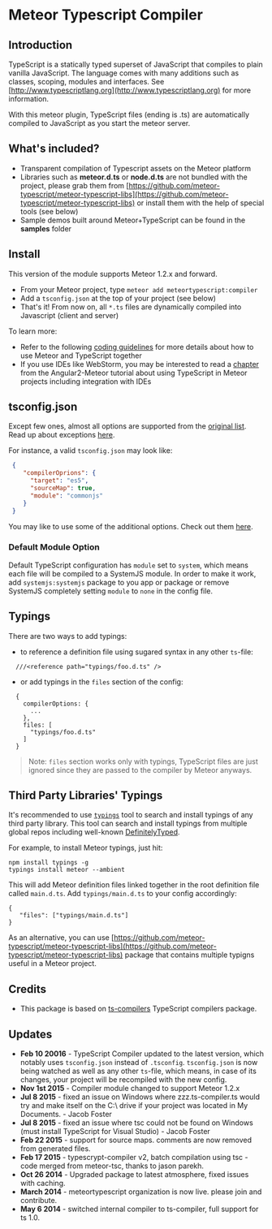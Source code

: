# Meteor Typescript Compiler

## Introduction

TypeScript is a statically typed superset of JavaScript that compiles to plain vanilla JavaScript. The language comes with many additions such as classes, scoping, modules and interfaces. See [http://www.typescriptlang.org](http://www.typescriptlang.org) for more information.

With this meteor plugin, TypeScript files (ending is .ts) are automatically compiled to JavaScript as you start the meteor server.

## What's included?

* Transparent compilation of Typescript assets on the Meteor platform
* Libraries such as **meteor.d.ts** or **node.d.ts** are not bundled with the project, please grab them from [https://github.com/meteor-typescript/meteor-typescript-libs](https://github.com/meteor-typescript/meteor-typescript-libs) or install them with the help of special tools (see below)
* Sample demos built around Meteor+TypeScript can be found in the **samples** folder

## Install

This version of the module supports Meteor 1.2.x and forward.

* From your Meteor project, type `meteor add meteortypescript:compiler`
* Add a `tsconfig.json` at the top of your project (see below)
* That's it! From now on, all `*.ts` files are dynamically compiled into Javascript (client and server)

To learn more:
* Refer to the following [coding guidelines](https://github.com/meteor-typescript/meteor-typescript-libs#usage-collections) for more details about how to use Meteor and TypeScript together
* If you use IDEs like WebStorm, you may be interested to read a [chapter](http://www.angular-meteor.com/tutorials/socially/angular2/folder-structure) from the Angular2-Meteor tutorial about using TypeScript in Meteor projects including integration with IDEs

## tsconfig.json

Except few ones, almost all options are supported from the [original list](https://github.com/Microsoft/TypeScript/wiki/Compiler-Options).
Read up about exceptions [here](https://github.com/barbatus/typescript#compiler-options).

For instance, a valid `tsconfig.json` may look like:

```json
 {
    "compilerOprions": {
      "target": "es5",
      "sourceMap": true,
      "module": "commonjs"
    }
 }
 ```

You may like to use some of the additional options.
Check out them [here](https://github.com/barbatus/ts-compilers#typescript-config).

### Default Module Option

Default TypeScript configuration has `module` set to `system`, which means each file will be compiled to a SystemJS module.
In order to make it work, add `systemjs:systemjs` package to you app or package or remove SystemJS completely setting `module` to `none` in the config file.

## Typings

There are two ways to add typings:

  - to reference a definition file using sugared syntax in any other `ts`-file:

```
  ///<reference path="typings/foo.d.ts" />
```

  - or add typings in the `files` section of the config:

```
  {
    compilerOptions: {
      ...
    },
    files: [
      "typings/foo.d.ts"
    ]
  }
```

> Note: `files` section works only with typings, TypeScript files are just ignored
> since they are passed to the compiler by Meteor anyways.

## Third Party Libraries' Typings

It's recommended to use [`typings`](https://github.com/typings/typings) tool to search and install typings of any third party library.
This tool can search and install typings from multiple global repos including well-known [DefinitelyTyped](https://github.com/DefinitelyTyped/DefinitelyTyped).

For example, to install Meteor typings, just hit:

```
npm install typings -g
typings install meteor --ambient
```

This will add Meteor definition files linked together in the root definition file called `main.d.ts`.
Add `typings/main.d.ts` to your config accordingly:

```
{
   "files": ["typings/main.d.ts"]
}
```

As an alternative, you can use [https://github.com/meteor-typescript/meteor-typescript-libs](https://github.com/meteor-typescript/meteor-typescript-libs) package that contains multiple typigns useful in a Meteor project.

## Credits

* This package is based on [ts-compilers](https://github.com/barbatus/ts-compilers) TypeScript compilers package.

## Updates
* **Feb 10 20016** - TypeScript Compiler updated to the latest version, which notably uses `tsconfig.json` instead of `.tsconfig`.
`tsconfig.json` is now being watched as well as any other `ts`-file, which means, in case of its changes, your project will be recompiled with the new config.
* **Nov 1st 2015** - Compiler module changed to support Meteor 1.2.x
* **Jul 8 2015** - fixed an issue on Windows where zzz.ts-compiler.ts would try and make itself on the C:\ drive if your project was located in My Documents. - Jacob Foster
* **Jul 8 2015** - fixed an issue where tsc could not be found on Windows (must install TypeScript for Visual Studio) - Jacob Foster
* **Feb 22 2015** - support for source maps. comments are now removed from generated files.
* **Feb 17 2015** - typescrypt-compiler v2, batch compilation using tsc - code merged from meteor-tsc, thanks to jason parekh.
* **Oct 26 2014** - Upgraded package to latest atmosphere, fixed issues with caching.
* **March 2014** - meteortypescript organization is now live. please join and contribute.
* **May 6 2014** - switched internal compiler to ts-compiler, full support for ts 1.0.
